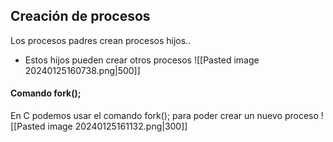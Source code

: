 ## Creación de procesos
Los procesos padres crean procesos hijos..
- Estos hijos pueden crear otros procesos
![[Pasted image 20240125160738.png|500]]

#### Comando fork();
En C podemos usar el comando fork(); para poder crear un nuevo proceso
![[Pasted image 20240125161132.png|300]]


